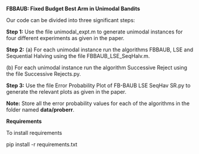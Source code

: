 **FBBAUB: Fixed Budget Best Arm in Unimodal Bandits**

Our code can be divided into three significant steps:

**Step 1:** Use the file unimodal_expt.m to generate unimodal instances for four different experiments as given in the paper.

**Step 2:** 
(a) For each unimodal instance run the algorithms FBBAUB, LSE and Sequential Halving using the file FBBAUB_LSE_SeqHalv.m.

(b) For each unimodal instance run the algorithm Successive Reject using the file Successive Rejects.py.

**Step 3:** Use the file Error Probability Plot of FB-BAUB LSE SeqHav SR.py to generate the relevant plots as given in the paper.

**Note:** Store all the error probability values for each of the algorithms in the folder named **data/proberr**.

**Requirements**

To install requirements

pip install -r requirements.txt

